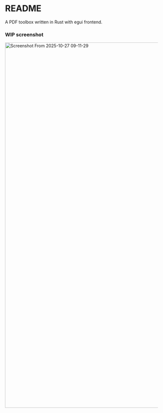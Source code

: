 # README

A PDF toolbox written in Rust with egui frontend.

### WIP screenshot

<img width="1600" height="1200" alt="Screenshot From 2025-10-27 09-11-29" src="https://github.com/user-attachments/assets/466077a0-5c94-47fe-8d1e-c2bc80ea0dda" />
